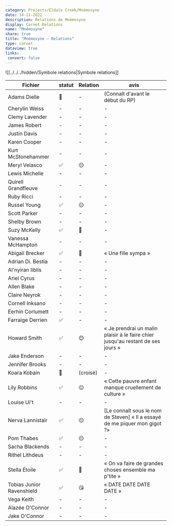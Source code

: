 ```yaml
---
category: Projects/Eldale Creek/Mnémosyne
date: 14-11-2022
description: Relations de Mnémosyne
display: Carnet Relations
name: "Mnémosyne"
share: true
title: "Mnémosyne — Relations"
type: carnet
dataview: true
links:
 convert: false
---
```


![[../../../hidden/Symbole relations|Symbole relations]]

| Fichier                                                                                      | statut | Relation | avis                                                                            |
| -------------------------------------------------------------------------------------------- | ------ | -------- | ------------------------------------------------------------------------------- |
| Adams Dielle                          | 💭     | \-       | (Connaît d'avant le début du RP)                                                |
| Cherylin Weiss                      | \-     | \-       | \-                                                                              |
| Clemy Lavender                      | \-     | \-       | \-                                                                              |
| James Robert                          | \-     | \-       | \-                                                                              |
| Justin Davis                          | \-     | \-       | \-                                                                              |
| Karen Cooper                          | \-     | \-       | \-                                                                              |
| Kurt McStonehammer              | \-     | \-       | \-                                                                              |
| Meryl Velasco                        | ✅      | 😐       | \-                                                                              |
| Lewis Michelle                      | \-     | \-       | \-                                                                              |
| Quirell Grandfleuve            | \-     | \-       | \-                                                                              |
| Ruby Ricci                              | \-     | \-       | \-                                                                              |
| Russel Young                          | ✅      | 😐       | \-                                                                              |
| Scott Parker                          | \-     | \-       | \-                                                                              |
| Shelby Brown                          | \-     | \-       | \-                                                                              |
| Suzy McKelly                          | ✅      | 🥰       | \-                                                                              |
| Vanessa McHampton                | \-     | \-       | \-                                                                              |
| Abigail Brecker                     | ✅      | 🙂       | « Une fille sympa »                                                             |
| Adrian Di. Bestia                 | \-     | \-       | \-                                                                              |
| Al'nyiran Iiblis                   | \-     | \-       | \-                                                                              |
| Ariel Cyrus                             | \-     | \-       | \-                                                                              |
| Allen Blake                             | \-     | \-       | \-                                                                              |
| Claire Neyrok                         | \-     | \-       | \-                                                                              |
| Cornell Inksano                     | \-     | \-       | \-                                                                              |
| Eerhin Corlumett                   | \-     | \-       | \-                                                                              |
| Farraige Derrien                   | ✅      | \-       | \-                                                                              |
| Howard Smith                           | ✅      | 😊       | « Je prendrai un malin plaisir à le faire chier jusqu'au restant de ses jours » |
| Jake Enderson                         | \-     | \-       | \-                                                                              |
| Jennifer Brooks                     | \-     | \-       | \-                                                                              |
| Koara Kobain                           | 👀     | (croisé) | \-                                                                              |
| Lily Robbins                           | ✅      | 😐       | « Cette pauvre enfant manque cruellement de culture »                           |
| Louise Ui't                             | \-     | \-       | \-                                                                              |
| Nerva Lannistair                   | ✅      | 😐       | [Le connaît sous le nom de Steven] « Il a essayé de me piquer mon gigot ?»      |
| Pom Thabes                               | ✅      | 😐       | \-                                                                              |
| Sacha Blackends                     | \-     | \-       | \-                                                                              |
| Rithel Lithdeus                     | \-     | \-       | \-                                                                              |
| Stella Étoile                         | ✅      | 🤩       | « On va faire de grandes choses ensemble ma p'tite »                            |
| Tobias Junior Ravenshield | ✅      | 😘       | « DATE DATE DATE DATE »                                                         |
| Vega Keith                               | \-     | \-       | \-                                                                              |
| Alazée O'Connor              | \-     | \-       | \-                                                                              |
| Jake O'Connor                  | \-     | \-       | \-                                                                              |

